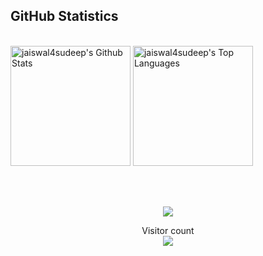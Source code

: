  ## GitHub Statistics
  <br/>
    <a href="https://github.com/rodrigopalaciossalas/github-readme-stats"><img alt="jaiswal4sudeep's Github Stats" src="https://denvercoder1-github-readme-stats.vercel.app/api/?username=jaiswal4sudeep&show_icons=true&count_private=true&theme=react&hide_border=true&bg_color=1F222E&title_color=F85D7F&icon_color=F8D866" height="192px"/></a>
  <a href="https://github.com/rodrigopalaciossalas/github-readme-stats"><img alt="jaiswal4sudeep's Top Languages" src="https://github-readme-stats.vercel.app/api/top-langs/?username=jaiswal4sudeep&langs_count=8&layout=compact&theme=react&hide_border=true&bg_color=1F222E&title_color=F85D7F&icon_color=F8D866&hide=Jupyter%20Notebook" height="192px"/></a>
  
<br/><br/>
  


  <div align="center"> <img src="https://komarev.com/ghpvc/?username=krishnadev7&&style=flat-square" align="center" /> </div>

<p align="center"> 
  Visitor count<br>
  <img src="https://profile-counter.glitch.me/rodrigopalaciossalas/count.svg" />
</p>

 <p>
